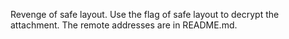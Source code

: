 Revenge of safe layout. Use the flag of safe layout to decrypt the attachment. The remote addresses are in README.md.
